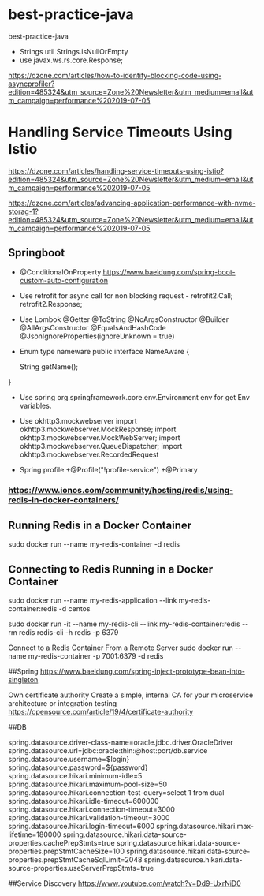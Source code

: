# best-practice-java
best-practice-java
- Strings util Strings.isNullOrEmpty
- use javax.ws.rs.core.Response;

https://dzone.com/articles/how-to-identify-blocking-code-using-asyncprofiler?edition=485324&utm_source=Zone%20Newsletter&utm_medium=email&utm_campaign=performance%202019-07-05

# Handling Service Timeouts Using Istio
https://dzone.com/articles/handling-service-timeouts-using-istio?edition=485324&utm_source=Zone%20Newsletter&utm_medium=email&utm_campaign=performance%202019-07-05

https://dzone.com/articles/advancing-application-performance-with-nvme-storag-1?edition=485324&utm_source=Zone%20Newsletter&utm_medium=email&utm_campaign=performance%202019-07-05

## Springboot
- @ConditionalOnProperty
https://www.baeldung.com/spring-boot-custom-auto-configuration

- Use retrofit for async call for non blocking request - retrofit2.Call; retrofit2.Response;

- Use Lombok
@Getter
@ToString
@NoArgsConstructor
@Builder
@AllArgsConstructor
@EqualsAndHashCode
@JsonIgnoreProperties(ignoreUnknown = true)

- Enum type nameware 
public interface NameAware {

    String getName();

}


- Use spring org.springframework.core.env.Environment env for get Env variables.


- Use okhttp3.mockwebserver
import okhttp3.mockwebserver.MockResponse;
import okhttp3.mockwebserver.MockWebServer;
import okhttp3.mockwebserver.QueueDispatcher;
import okhttp3.mockwebserver.RecordedRequest



- Spring profile 
+@Profile("!profile-service")
+@Primary


### https://www.ionos.com/community/hosting/redis/using-redis-in-docker-containers/
## Running Redis in a Docker Container
sudo docker run --name my-redis-container -d redis 

## Connecting to Redis Running in a Docker Container
sudo docker run --name my-redis-application --link my-redis-container:redis -d centos

sudo docker run -it --name my-redis-cli --link my-redis-container:redis --rm redis redis-cli -h redis -p 6379

Connect to a Redis Container From a Remote Server
sudo docker run --name my-redis-container -p 7001:6379 -d redis



##Spring 
https://www.baeldung.com/spring-inject-prototype-bean-into-singleton

Own certificate authority
Create a simple, internal CA for your microservice architecture or integration testing
https://opensource.com/article/19/4/certificate-authority


##DB

spring.datasource.driver-class-name=oracle.jdbc.driver.OracleDriver
spring.datasource.url=jdbc:oracle:thin:@host:port/db.service
spring.datasource.username=$login}
spring.datasource.password=${password}
spring.datasource.hikari.minimum-idle=5
spring.datasource.hikari.maximum-pool-size=50
spring.datasource.hikari.connection-test-query=select 1 from dual
spring.datasource.hikari.idle-timeout=600000
spring.datasource.hikari.connection-timeout=3000
spring.datasource.hikari.validation-timeout=3000
spring.datasource.hikari.login-timeout=6000
spring.datasource.hikari.max-lifetime=180000
spring.datasource.hikari.data-source-properties.cachePrepStmts=true
spring.datasource.hikari.data-source-properties.prepStmtCacheSize=100
spring.datasource.hikari.data-source-properties.prepStmtCacheSqlLimit=2048
spring.datasource.hikari.data-source-properties.useServerPrepStmts=true

##Service Discovery
https://www.youtube.com/watch?v=Dd9-UxrNiD0
